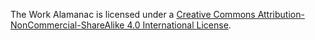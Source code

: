 The Work Alamanac is licensed under a [Creative Commons Attribution-NonCommercial-ShareAlike 4.0 International License](http://creativecommons.org/licenses/by-nc-sa/4.0/).
